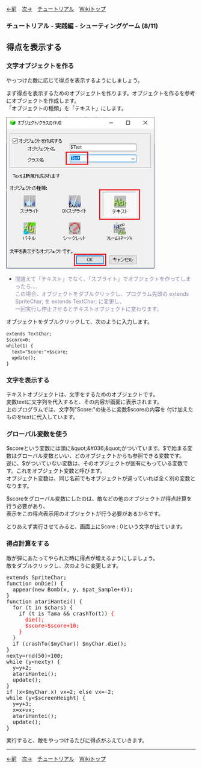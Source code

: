 

[←前](./tr-stg07)&emsp;[次→](./tr-stg09)&emsp;[チュートリアル](./tutorial)&emsp;[Wikiトップ](./)

<title>チュートリアル - 実践編 - シューティングゲーム (8/11) - 得点を表示する</title>

### チュートリアル - 実践編 - シューティングゲーム (8/11)
## 得点を表示する

### 文字オブジェクトを作る

やっつけた敵に応じて得点を表示するようにしましょう。

まず得点を表示するためのオブジェクトを作ります。オブジェクトを作るを参考にオブジェクトを作成します。  
「オブジェクトの種類」を「テキスト」にします。

![newtext.png](./img/newtext.png)

- <span style="color: #88a">間違えて「テキスト」でなく、「スプライト」でオブジェクトを作ってしまったら....<br>
この場合、オブジェクトをダブルクリックし、プログラム先頭の extends SpriteChar; を extends TextChar; に変更し、<br>
一回実行し停止させるとテキストオブジェクトに変わります。<br></span>

オブジェクトをダブルクリックして、次のように入力します。

```
extends TextChar;
$score=0;
while(1) {
  text="Score:"+$score;
  update();
}
```

### 文字を表示する

テキストオブジェクトは、文字をするためのオブジェクトです。  
変数textに文字列を代入すると、その内容が画面に表示されます。  
上のプログラムでは、文字列&quot;Score:&quot;の後ろに変数$scoreの内容を 付け加えたものをtextに代入しています。

### グローバル変数を使う

$scoreという変数には頭に&quot;&#036;&quot;がついています。$で始まる変数はグローバル変数といい、どのオブジェクトからも参照できる変数です。  
逆に、$がついていない変数は、そのオブジェクトが固有にもっている変数です。これをオブジェクト変数と呼びます。  
オブジェクト変数は、同じ名前でもオブジェクトが違っていれば全く別の変数となります。

$scoreをグローバル変数にしたのは、敵などの他のオブジェクトが得点計算を行う必要があり、  
表示をこの得点表示用のオブジェクトが行う必要があるからです。

とりあえず実行させてみると、画面上にScore : 0という文字が出ています。

### 得点計算をする

敵が弾にあたってやられた時に得点が増えるようにしましょう。  
敵をダブルクリックし、次のように変更します。

<pre>
extends SpriteChar;
function onDie() {
  appear(new Bomb(x, y, $pat_Sample+4));
}
function atariHantei() {
  for (t in $chars) {
    if (t is Tama && crashTo(t)) <span style="color: #f00">{
      die();
      $score=$score+10;
    }</span>
  }
  if (crashTo($myChar)) $myChar.die();
}
nexty=rnd(50)+100;
while (y&lt;nexty) {
  y=y+2;
  atariHantei();
  update();
}
if (x<$myChar.x) vx=2; else vx=-2;
while (y<$screenHeight) {
  y=y+3;
  x=x+vx;
  atariHantei();
  update();
}
</pre>

実行すると、敵をやっつけるたびに得点がふえていきます。

***

[←前](./tr-stg07)&emsp;[次→](./tr-stg09)&emsp;[チュートリアル](./tutorial)&emsp;[Wikiトップ](./)
